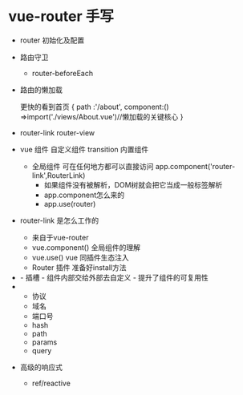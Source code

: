 # vue-router 手写

- router 初始化及配置


- 路由守卫
    - router-beforeEach

- 路由的懒加载

    更快的看到首页
    {
        path :'/about',
        component:() =>import('./views/About.vue')//懒加载的关键核心
    }


- router-link   router-view
- vue 组件
    自定义组件
    transition 内置组件
    - 全局组件 可在任何地方都可以直接访问
        app.component('router-link',RouterLink)
        - 如果组件没有被解析，DOM树就会把它当成一般标签解析
        - app.component怎么来的
        - app.use(router)

- router-link 是怎么工作的
    - 来自于vue-router
    - vue.component() 全局组件的理解
    - vue.use()  vue 同插件生态注入
    - Router 插件 准备好install方法

- <slot /> 
    - 插槽
    - 组件内部交给外部去自定义
    - 提升了组件的可复用性


- 
    - 协议 
    - 域名
    - 端口号
    - hash
    - path
    - params
    - query


- 高级的响应式
    - ref/reactive
    